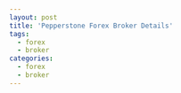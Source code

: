 ```yaml
---
layout: post
title: 'Pepperstone Forex Broker Details'
tags:
  - forex
  - broker
categories:
  - forex
  - broker
---
```

